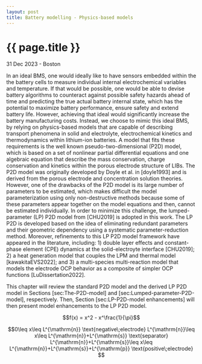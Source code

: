 ```yaml
---
layout: post
title: Battery modelling - Physics-based models
---
```


{{ page.title }}
================

<p class="meta">31 Dec 2023 - Boston</p>


In an ideal BMS, one would ideally like to have sensors embedded within the the battery cells to measure individual internal electrochemical variables and temperature. If that would be possible, one would be able to devise battery algorithms to counteract against possible safety hazards ahead of time and predicting the true actual battery internal state, which has the potential to maximize battery performance, ensure safety and extend battery life. However, achieving that ideal would significantly increase the battery manufacturing costs. Instead, we choose to mimic this ideal BMS, by relying on physics-based models that are capable of describing transport phenomena in solid and electrolyte, electrochemical kinetics and thermodynamics within lithium-ion batteries. A model that fits these requirements is the well known pseudo-two-dimensional (P2D) model, which is based on a set of nonlinear partial differential equations and one algebraic equation that describe the mass conservation, charge conservation and kinetics within the porous electrode structure of LIBs. The P2D model was originally developed by Doyle et al. in [doyle1993] and is derived from the porous electrode and concentration solution theories. However, one of the drawbacks of the P2D model is its large number of parameters to be estimated, which makes difficult the model parameterization using only non-destructive methods because some of these parameters appear together on the model equations and then, cannot be estimated individually. In order to minimize this challenge, the lumped-parameter (LP) P2D model from [CHU2019] is adopted in this work. The LP P2D is developed based on the idea of eliminating redundant parameters and their geometric dependency using a systematic parameter-reduction method. Moreover, refinements to this LP P2D model framework have appeared in the literature, including: 1) double layer effects and constant-phase element (CPE) dynamics at the solid-electroyte interface [CHU2019]; 2) a heat generation model that couples the LPM and thermal model [kawakitaEVS2022]; and 3) a multi-species multi-reaction model that models the electrode OCP behavior as a composite of simpler OCP functions [LuDissertation2022]. 

This chapter will review the standard P2D model and the derived LP P2D model in Sections [sec:The-P2D-model] and [sec:Lumped-parameter-P2D-model], respectively. Then, Section [sec:LP-P2D-model enhancements] will then present model enhancements to the LP P2D model.

$$f(x) = x^2 - x^\frac{1}{\pi}$$

```math
0\leq x\leq L^{\mathrm{n}}		\text{negative\;electrode}
L^{\mathrm{n}}\leq x\leq L^{\mathrm{n}}+L^{\mathrm{s}}		\text{separator}
L^{\mathrm{n}}+L^{\mathrm{s}}\leq x\leq L^{\mathrm{n}}+L^{\mathrm{s}}+L^{\mathrm{p}}		\text{positive\;electrode} 
```

